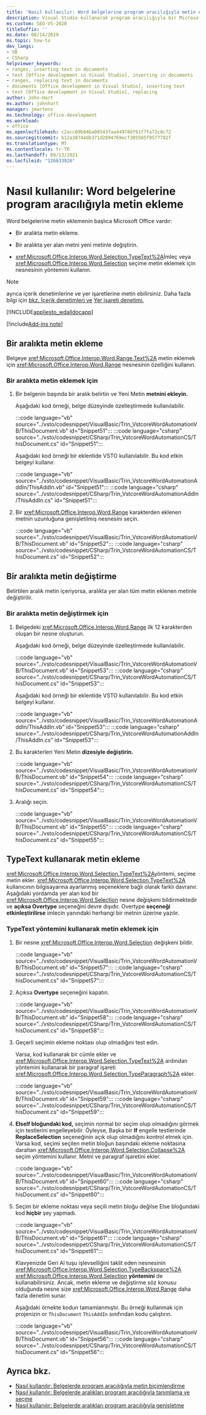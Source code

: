 ```yaml
---
title: 'Nasıl kullanılır: Word belgelerine program aracılığıyla metin ekleme'
description: Visual Studio kullanarak program aracılığıyla bir Microsoft Word belgeye nasıl metin Visual Studio.
ms.custom: SEO-VS-2020
titleSuffix: ''
ms.date: 08/14/2019
ms.topic: how-to
dev_langs:
- VB
- CSharp
helpviewer_keywords:
- ranges, inserting text in documents
- text [Office development in Visual Studio], inserting in documents
- ranges, replacing text in documents
- documents [Office development in Visual Studio], inserting text
- text [Office development in Visual Studio], replacing
author: John-Hart
ms.author: johnhart
manager: jmartens
ms.technology: office-development
ms.workload:
- office
ms.openlocfilehash: c2acc09b04ba08543faa449788f61f7fa72c8c72
ms.sourcegitcommit: b12a38744db371d2894769ecf305585f9577792f
ms.translationtype: MT
ms.contentlocale: tr-TR
ms.lasthandoff: 09/13/2021
ms.locfileid: "126633926"
---
```

# <a name="how-to-programmatically-insert-text-into-word-documents"></a>Nasıl kullanılır: Word belgelerine program aracılığıyla metin ekleme
  Word belgelerine metin eklemenin başlıca Microsoft Office vardır:

- Bir aralıkta metin ekleme.

- Bir aralıkta yer alan metni yeni metinle değiştirin.

- <xref:Microsoft.Office.Interop.Word.Selection.TypeText%2A>İmleç veya <xref:Microsoft.Office.Interop.Word.Selection> seçime metin eklemek için nesnesinin yöntemini kullanın.

> [!NOTE]
> ayrıca içerik denetimlerine ve yer işaretlerine metin ebilirsiniz. Daha fazla bilgi için [bkz. İçerik denetimleri ve](../vsto/content-controls.md) [Yer işareti denetimi.](../vsto/bookmark-control.md)

 [!INCLUDE[appliesto_wdalldocapp](../vsto/includes/appliesto-wdalldocapp-md.md)]

[!include[Add-ins note](includes/addinsnote.md)]

## <a name="insert-text-in-a-range"></a>Bir aralıkta metin ekleme
 Belgeye <xref:Microsoft.Office.Interop.Word.Range.Text%2A> metin eklemek için <xref:Microsoft.Office.Interop.Word.Range> nesnesinin özelliğini kullanın.

### <a name="to-insert-text-in-a-range"></a>Bir aralıkta metin eklemek için

1. Bir belgenin başında bir aralık belirtin ve Yeni Metin **metnini ekleyin.**

     Aşağıdaki kod örneği, belge düzeyinde özelleştirmede kullanılabilir.

     :::code language="vb" source="../vsto/codesnippet/VisualBasic/Trin_VstcoreWordAutomationVB/ThisDocument.vb" id="Snippet51":::
     :::code language="csharp" source="../vsto/codesnippet/CSharp/Trin_VstcoreWordAutomationCS/ThisDocument.cs" id="Snippet51":::

     Aşağıdaki kod örneği bir eklentide VSTO kullanılabilir. Bu kod etkin belgeyi kullanır.

     :::code language="vb" source="../vsto/codesnippet/VisualBasic/Trin_VstcoreWordAutomationAddIn/ThisAddIn.vb" id="Snippet51":::
     :::code language="csharp" source="../vsto/codesnippet/CSharp/Trin_VstcoreWordAutomationAddIn/ThisAddIn.cs" id="Snippet51":::

2. Bir <xref:Microsoft.Office.Interop.Word.Range> karakterden eklenen metnin uzunluğuna genişletilmiş nesnesini seçin.

     :::code language="vb" source="../vsto/codesnippet/VisualBasic/Trin_VstcoreWordAutomationVB/ThisDocument.vb" id="Snippet52":::
     :::code language="csharp" source="../vsto/codesnippet/CSharp/Trin_VstcoreWordAutomationCS/ThisDocument.cs" id="Snippet52":::

## <a name="replace-text-in-a-range"></a>Bir aralıkta metin değiştirme
 Belirtilen aralık metin içeriyorsa, aralıkta yer alan tüm metin eklenen metinle değiştirilir.

### <a name="to-replace-text-in-a-range"></a>Bir aralıkta metin değiştirmek için

1. Belgedeki <xref:Microsoft.Office.Interop.Word.Range> ilk 12 karakterden oluşan bir nesne oluşturun.

     Aşağıdaki kod örneği, belge düzeyinde özelleştirmede kullanılabilir.

     :::code language="vb" source="../vsto/codesnippet/VisualBasic/Trin_VstcoreWordAutomationVB/ThisDocument.vb" id="Snippet53":::
     :::code language="csharp" source="../vsto/codesnippet/CSharp/Trin_VstcoreWordAutomationCS/ThisDocument.cs" id="Snippet53":::

     Aşağıdaki kod örneği bir eklentide VSTO kullanılabilir. Bu kod etkin belgeyi kullanır.

     :::code language="vb" source="../vsto/codesnippet/VisualBasic/Trin_VstcoreWordAutomationAddIn/ThisAddIn.vb" id="Snippet53":::
     :::code language="csharp" source="../vsto/codesnippet/CSharp/Trin_VstcoreWordAutomationAddIn/ThisAddIn.cs" id="Snippet53":::

2. Bu karakterleri Yeni Metin **dizesiyle değiştirin.**

     :::code language="vb" source="../vsto/codesnippet/VisualBasic/Trin_VstcoreWordAutomationVB/ThisDocument.vb" id="Snippet54":::
     :::code language="csharp" source="../vsto/codesnippet/CSharp/Trin_VstcoreWordAutomationCS/ThisDocument.cs" id="Snippet54":::

3. Aralığı seçin.

     :::code language="vb" source="../vsto/codesnippet/VisualBasic/Trin_VstcoreWordAutomationVB/ThisDocument.vb" id="Snippet55":::
     :::code language="csharp" source="../vsto/codesnippet/CSharp/Trin_VstcoreWordAutomationCS/ThisDocument.cs" id="Snippet55":::

## <a name="insert-text-using-typetext"></a>TypeText kullanarak metin ekleme
 <xref:Microsoft.Office.Interop.Word.Selection.TypeText%2A>yöntemi, seçime metin ekler. <xref:Microsoft.Office.Interop.Word.Selection.TypeText%2A> kullanıcının bilgisayarına ayarlanmış seçeneklere bağlı olarak farklı davranır. Aşağıdaki yordamda yer alan kod bir <xref:Microsoft.Office.Interop.Word.Selection> nesne değişkeni bildirmektedir ve **açıksa Overtype** seçeneğini devre dışıdır. Overtype **seçeneği etkinleştirilirse** imlecin yanındaki herhangi bir metnin üzerine yazılır.

### <a name="to-insert-text-using-the-typetext-method"></a>TypeText yöntemini kullanarak metin eklemek için

1. Bir nesne <xref:Microsoft.Office.Interop.Word.Selection> değişkeni bildir.

    :::code language="vb" source="../vsto/codesnippet/VisualBasic/Trin_VstcoreWordAutomationVB/ThisDocument.vb" id="Snippet57":::
    :::code language="csharp" source="../vsto/codesnippet/CSharp/Trin_VstcoreWordAutomationCS/ThisDocument.cs" id="Snippet57":::

2. Açıksa **Overtype** seçeneğini kapatın.

    :::code language="vb" source="../vsto/codesnippet/VisualBasic/Trin_VstcoreWordAutomationVB/ThisDocument.vb" id="Snippet58":::
    :::code language="csharp" source="../vsto/codesnippet/CSharp/Trin_VstcoreWordAutomationCS/ThisDocument.cs" id="Snippet58":::

3. Geçerli seçimin ekleme noktası olup olmadığını test edin.

    Varsa, kod kullanarak bir cümle ekler ve <xref:Microsoft.Office.Interop.Word.Selection.TypeText%2A> ardından yöntemini kullanarak bir paragraf işareti <xref:Microsoft.Office.Interop.Word.Selection.TypeParagraph%2A> ekler.

    :::code language="vb" source="../vsto/codesnippet/VisualBasic/Trin_VstcoreWordAutomationVB/ThisDocument.vb" id="Snippet59":::
    :::code language="csharp" source="../vsto/codesnippet/CSharp/Trin_VstcoreWordAutomationCS/ThisDocument.cs" id="Snippet59":::

4. **ElseIf bloğundaki kod,** seçimin normal bir seçim olup olmadığını görmek için testlerini engelleyebilir. Öyleyse, Başka bir **If** engelle testlerinde **ReplaceSelection** seçeneğinin açık olup olmadığını kontrol etmek için. Varsa kod, seçimi seçilen metin bloğun başındaki ekleme noktasına daraltan <xref:Microsoft.Office.Interop.Word.Selection.Collapse%2A> seçim yöntemini kullanır. Metni ve paragraf işaretini ekler.

    :::code language="vb" source="../vsto/codesnippet/VisualBasic/Trin_VstcoreWordAutomationVB/ThisDocument.vb" id="Snippet60":::
    :::code language="csharp" source="../vsto/codesnippet/CSharp/Trin_VstcoreWordAutomationCS/ThisDocument.cs" id="Snippet60":::

5. Seçim bir ekleme noktası veya seçili metin bloğu değilse Else bloğundaki kod **hiçbir** şey yapmadı.

    :::code language="vb" source="../vsto/codesnippet/VisualBasic/Trin_VstcoreWordAutomationVB/ThisDocument.vb" id="Snippet61":::
    :::code language="csharp" source="../vsto/codesnippet/CSharp/Trin_VstcoreWordAutomationCS/ThisDocument.cs" id="Snippet61":::

   Klavyenizde Geri Al tuşu işlevselliğini taklit eden nesnesinin <xref:Microsoft.Office.Interop.Word.Selection.TypeBackspace%2A> <xref:Microsoft.Office.Interop.Word.Selection> **yöntemini** de kullanabilirsiniz. Ancak, metin ekleme ve değiştirme söz konusu olduğunda nesne size <xref:Microsoft.Office.Interop.Word.Range> daha fazla denetim sunar.

   Aşağıdaki örnekte kodun tamamlanmıştır. Bu örneği kullanmak için projenizin or `ThisDocument` `ThisAddIn` sınıfından kodu çalıştırın.

   :::code language="vb" source="../vsto/codesnippet/VisualBasic/Trin_VstcoreWordAutomationVB/ThisDocument.vb" id="Snippet56":::
   :::code language="csharp" source="../vsto/codesnippet/CSharp/Trin_VstcoreWordAutomationCS/ThisDocument.cs" id="Snippet56":::

## <a name="see-also"></a>Ayrıca bkz.
- [Nasıl kullanılır: Belgelerde program aracılığıyla metin biçimlendirme](../vsto/how-to-programmatically-format-text-in-documents.md)
- [Nasıl kullanılır: Belgelerde aralıkları program aracılığıyla tanımlama ve seçme](../vsto/how-to-programmatically-define-and-select-ranges-in-documents.md)
- [Nasıl kullanılır: Belgelerde aralıkları program aracılığıyla genişletme](../vsto/how-to-programmatically-extend-ranges-in-documents.md)
